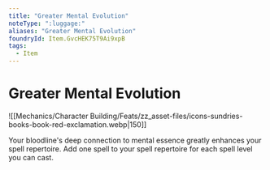 ```yaml
---
title: "Greater Mental Evolution"
noteType: ":luggage:"
aliases: "Greater Mental Evolution"
foundryId: Item.GvcHEK75T9Ai9xpB
tags:
  - Item
---
```


# Greater Mental Evolution
![[Mechanics/Character Building/Feats/zz_asset-files/icons-sundries-books-book-red-exclamation.webp|150]]

Your bloodline's deep connection to mental essence greatly enhances your spell repertoire. Add one spell to your spell repertoire for each spell level you can cast.

